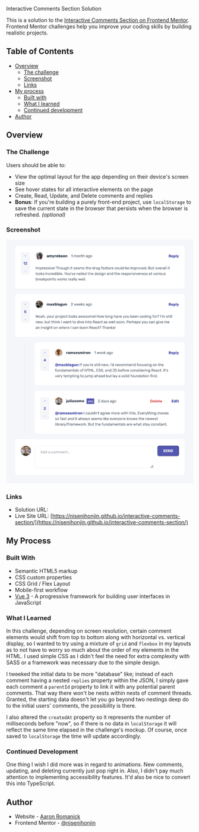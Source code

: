 Interactive Comments Section Solution

This is a solution to the [Interactive Comments Section on Frontend Mentor](https://www.frontendmentor.io/challenges/interactive-comments-section-iG1RugEG9). Frontend Mentor challenges help you improve your coding skills by building realistic projects. 

## Table of Contents

- [Overview](#overview)
  - [The challenge](#the-challenge)
  - [Screenshot](#screenshot)
  - [Links](#links)
- [My process](#my-process)
  - [Built with](#built-with)
  - [What I learned](#what-i-learned)
  - [Continued development](#continued-development)
- [Author](#author)

## <a name="overview"></a>Overview

### <a name="the-challenge"></a>The Challenge

Users should be able to:

- View the optimal layout for the app depending on their device's screen size
- See hover states for all interactive elements on the page
- Create, Read, Update, and Delete comments and replies
- **Bonus**: If you're building a purely front-end project, use `localStorage` to save the current state in the browser that persists when the browser is refreshed. _(optional)_

### <a name="screenshot"></a>Screenshot

![Interactive Comments Section Solution](./screenshot.png)

### <a name="links"></a>Links

- Solution URL: []()
- Live Site URL: [https://nisenihonjin.github.io/interactive-comments-section/](https://nisenihonjin.github.io/interactive-comments-section/)

## <a name="my-process"></a>My Process

### <a name="built-with"></a>Built With

- Semantic HTML5 markup
- CSS custom properties
- CSS Grid / Flex Layout
- Mobile-first workflow
- [Vue 3](https://v3.vuejs.org/) - A progressive framework for building user interfaces in JavaScript

### <a name="what-i-learned"></a>What I Learned

In this challenge, depending on screen resolution, certain comment elements would shift from top to bottom along with horizontal vs. vertical display, so I wanted to try using a mixture of `grid` and `flexbox` in my layouts as to not have to worry so much about the order of my elements in the HTML. I used simple CSS as I didn't feel the need for extra complexity with SASS or a framework was necessary due to the simple design.

I tweeked the initial data to be more "database" like; instead of each comment having a nested `replies` property within the JSON, I simply gave each comment a `parentId` property to link it with any potential parent comments. That way there won't be nests within nests of comment threads. Granted, the starting data doesn't let you go beyond two nestings deep do to the initial users' comments, the possibility is there.

I also altered the `createdAt` property so it represents the number of milliseconds before "now", so if there is no data in `localStorage` it will reflect the same time elapsed in the challenge's mockup. Of course, once saved to `localStorage` the time will update accordingly.

### <a name="continued-development"></a>Continued Development

One thing I wish I did more was in regard to animations. New comments, updating, and deleting currently just pop right in. Also, I didn't pay much attention to implementing accessibility features. It'd also be nice to convert this into TypeScript.

## <a name="author"></a>Author

- Website - [Aaron Romanick](https://www.aaronromanick.com)
- Frontend Mentor - [@nisenihonjin](https://www.frontendmentor.io/profile/nisenihonjin)